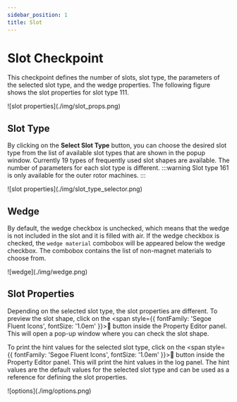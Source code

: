 ```yaml
---
sidebar_position: 1
title: Slot
---
```

# Slot Checkpoint

This checkpoint defines the number of slots, slot type, the parameters of the selected slot type, and the wedge properties. The following figure shows the slot properties for slot type 111.

<p>![slot properties](./img/slot_props.png)</p>

## Slot Type
By clicking on the **Select Slot Type** button, you can choose the desired slot type from the list of available slot types that are shown in the popup window. 
Currently 19 types of frequently used slot shapes are available. The number of parameters for each slot type is different. 
:::warning
Slot type 161 is only available for the outer rotor machines.
:::
<p>![slot properties](./img/slot_type_selector.png)</p>

## Wedge
By default, the wedge checkbox is unchecked, which means that the wedge is not included in the slot and it is filled with air.
If the wedge checkbox is checked, the `wedge material` combobox will be appeared below the wedge checkbox. The combobox contains the list of non-magnet materials to choose from.
<p>![wedge](./img/wedge.png)</p>

## Slot Properties
Depending on the selected slot type, the slot properties are different. To preview the slot shape, click on the <span style={{ fontFamily: 'Segoe Fluent Icons', fontSize: '1.0em' }}>&#xE9CE;</span> button inside the Property Editor panel. This will open a pop-up window where you can check the slot shape. 

To print the hint values for the selected slot type, click on the <span style={{ fontFamily: 'Segoe Fluent Icons', fontSize: '1.0em' }}>&#xEC5B;</span> button inside the Property Editor panel. This will print the hint values in the log panel. The hint values are the default values for the selected slot type and can be used as a reference for defining the slot properties.
<p>![options](./img/options.png)</p>


